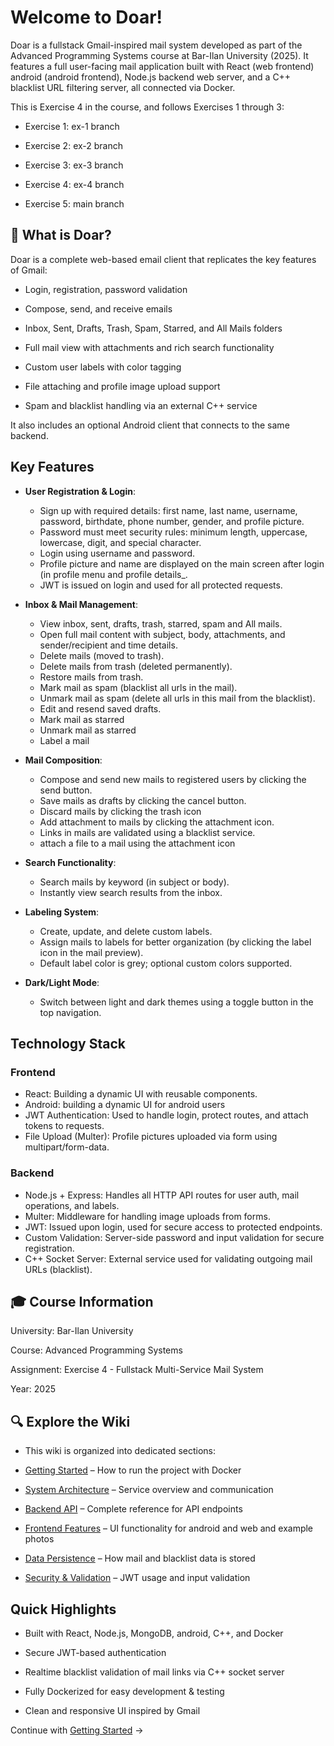 # Welcome to Doar! 
Doar is a fullstack Gmail-inspired mail system developed as part of the Advanced Programming Systems course at Bar-Ilan University (2025). It features a full user-facing mail application built with React (web frontend) android (android frontend),  Node.js backend web server, and a C++ blacklist URL filtering server, all connected via Docker.

This is Exercise 4 in the course, and follows Exercises 1 through 3:

- Exercise 1: ex-1 branch

- Exercise 2: ex-2 branch

- Exercise 3: ex-3 branch

- Exercise 4: ex-4 branch

- Exercise 5: main branch

## 🔎 What is Doar?

Doar is a complete web-based email client that replicates the key features of Gmail:

- Login, registration, password validation

- Compose, send, and receive emails

- Inbox, Sent, Drafts, Trash, Spam, Starred, and All Mails folders

- Full mail view with attachments and rich search functionality

- Custom user labels with color tagging

- File attaching and profile image upload support

- Spam and blacklist handling via an external C++ service

It also includes an optional Android client that connects to the same backend.

## Key Features 

- **User Registration & Login**:
  - Sign up with required details: first name, last name, username, password, birthdate, phone number, gender, and profile picture.
  - Password must meet security rules: minimum length, uppercase, lowercase, digit, and special character.
  - Login using username and password.
  - Profile picture and name are displayed on the main screen after login (in profile menu and profile details_.
  - JWT is issued on login and used for all protected requests.

- **Inbox & Mail Management**:
  - View inbox, sent, drafts, trash, starred, spam and All mails.
  - Open full mail content with subject, body, attachments, and sender/recipient and time details.
  - Delete mails (moved to trash).
  - Delete mails from trash (deleted permanently).
  - Restore mails from trash.
  - Mark mail as spam (blacklist all urls in the mail).
  - Unmark mail as spam (delete all urls in this mail from the blacklist).
  - Edit and resend saved drafts.
  - Mark mail as starred
  - Unmark mail as starred
  - Label a mail

- **Mail Composition**:
  - Compose and send new mails to registered users by clicking the send button. 
  - Save mails as drafts by clicking the cancel button.
  - Discard mails by clicking the trash icon
  - Add attachment to mails by clicking the attachment icon.
  - Links in mails are validated using a blacklist service.
  - attach a file to a mail using the attachment icon

- **Search Functionality**:
  - Search mails by keyword (in subject or body).
  - Instantly view search results from the inbox.

- **Labeling System**:
  - Create, update, and delete custom labels.
  - Assign mails to labels for better organization (by clicking the label icon in the mail preview).
  - Default label color is grey; optional custom colors supported.

- **Dark/Light Mode**:
  - Switch between light and dark themes using a toggle button in the top navigation.

## Technology Stack

### Frontend
- React: Building a dynamic UI with reusable components.
- Android: building a dynamic UI for android users
- JWT Authentication: Used to handle login, protect routes, and attach tokens to requests.
- File Upload (Multer): Profile pictures uploaded via form using multipart/form-data.

### Backend
- Node.js + Express: Handles all HTTP API routes for user auth, mail operations, and labels.
- Multer: Middleware for handling image uploads from forms.
- JWT: Issued upon login, used for secure access to protected endpoints.
- Custom Validation: Server-side password and input validation for secure registration.
- C++ Socket Server: External service used for validating outgoing mail URLs (blacklist).

## 🎓 Course Information

University: Bar-Ilan University

Course: Advanced Programming Systems

Assignment: Exercise 4 - Fullstack Multi-Service Mail System

Year: 2025

## 🔍 Explore the Wiki

- This wiki is organized into dedicated sections:

- [Getting Started](Getting-Started) – How to run the project with Docker

- [System Architecture](System-Architecture) – Service overview and communication

- [Backend API](Backend-API) – Complete reference for API endpoints

- [Frontend Features](Frontend-Features) – UI functionality for android and web and example photos

- [Data Persistence](Data-Persistence) – How mail and blacklist data is stored

- [Security & Validation](Security-&-Validation) – JWT usage and input validation

## Quick Highlights

- Built with React, Node.js, MongoDB, android, C++, and Docker

- Secure JWT-based authentication

- Realtime blacklist validation of mail links via C++ socket server

- Fully Dockerized for easy development & testing

- Clean and responsive UI inspired by Gmail

Continue with [Getting Started](Getting-Started) →
